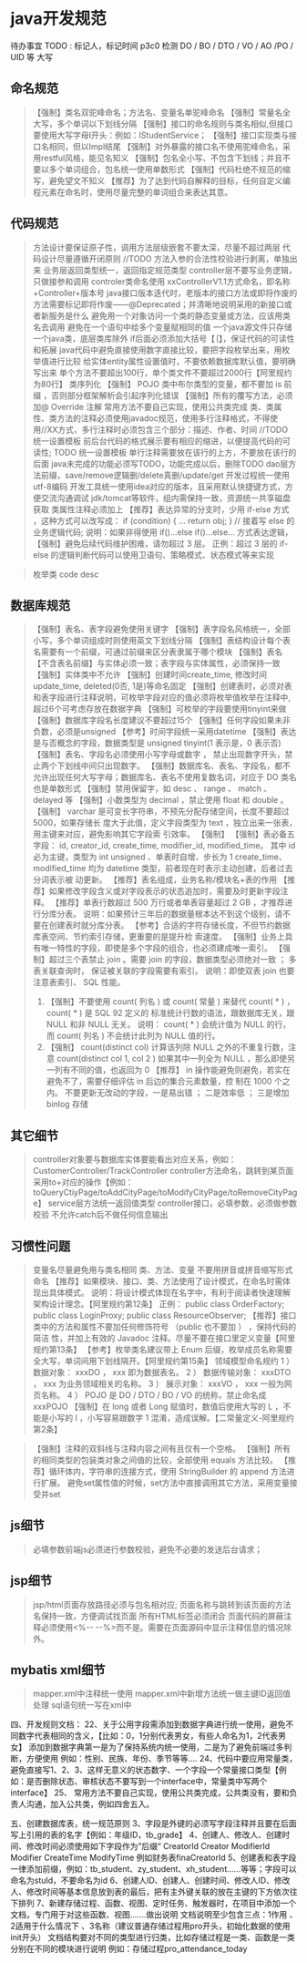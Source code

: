 # java开发规范
待办事宜 TODO :  标记人，标记时间
p3c0 检测
DO /  BO  /  DTO /  VO /  AO /PO / UID 等 大写

## 命名规范
> 【强制】类名双驼峰命名；方法名、变量名单驼峰命名 
> 【强制】常量名全大写，多个单词以下划线分隔
> 【强制】接口的命名规则与类名相似,但接口要使用大写字母I开头：例如：IStudentService；
> 【强制】接口实现类与接口名相同，但以Impl结尾
> 【强制】对外暴露的接口名不使用驼峰命名，采用restful风格，能见名知义
> 【强制】包名全小写、不包含下划线；并且不要以多个单词组合，包名统一使用单数形式
> 【强制】代码杜绝不规范的缩写，避免望文不知义
> 【推荐】为了达到代码自解释的目标，任何自定义编程元素在命名时，使用尽量完整的单词组合来表达其意。

## 代码规范
> 方法设计要保证原子性，调用方法层级嵌套不要太深，尽量不超过两层
> 代码设计尽量遵循开闭原则   //TODO 
> 方法入参的合法性校验进行剥离，单独出来
> 业务层返回类型统一，返回指定规范类型
> controller层不要写业务逻辑，只做接参和调用
> controler类命名使用 xxControllerV1.1方式命名，即名称+Controller+版本号
> java接口版本迭代时，老版本的接口方法或即将作废的方法需要标记即将作废——@Deprecated；并清晰地说明采用的新接口或者新服务是什么
> 避免用一个对象访问一个类的静态变量或方法，应该用类名去调用
> 避免在一个语句中给多个变量赋相同的值
> 一个java源文件只存储一个java类，底层类库除外
> if后面必须添加大括号【｛】，保证代码的可读性和拓展
> java代码中避免直接使用数字直接比较，要把字段枚举出来，用枚举值进行比较
> 给实体entity属性设置值时，不要依赖数据库默认值，要明确写出来
> 单个方法不要超出100行，单个类文件不要超过2000行【阿里规约为80行】
> 类序列化
>【强制】 POJO 类中布尔类型的变量，都不要加 is 前缀 ，否则部分框架解析会引起序列化错误
>【强制】所有的覆写方法，必须加@ Override 注解
> 常用方法不要自己实现，使用公共类完成
> 类、类属性、类方法的注释必须使用javadoc规范，使用多行注释格式，不得使用//XX方式，多行注释时必须包含三个部分：描述、作者、时间 //TODO 统一设置模板
> 前后台代码的格式展示要有相应的缩进，以便提高代码的可读性; TODO 统一设置模板
> 单行注释需要放在该行的上方，不要放在该行的后面
> java未完成的功能必须写TODO，功能完成以后，删除TODO
> dao层方法前缀，save/remove逻辑删/delete真删/update/get
> 开发过程统一使用utf-8编码
> 开发工具统一使用idea对应的版本，且采用默认快捷键方式，方便交流沟通调试
> jdk/tomcat等软件，组内需保持一致，资源统一共享磁盘获取
> 类属性注释必须加上
>【推荐】表达异常的分支时，少用 if-else 方式 ，这种方式可以改写成：
    if (condition) {
        ...
        return obj;
    }
// 接着写 else 的业务逻辑代码; 说明：如果非得使用 if()...else if()...else... 方式表达逻辑，
【强制】避免后续代码维护困难，请勿超过 3 层。
正例：超过 3 层的 if-else 的逻辑判断代码可以使用卫语句、策略模式、状态模式等来实现




>枚举类  code  desc
## 数据库规范
> 【强制】表名、表字段避免使用关键字
> 【强制】表字段名风格统一，全部小写，多个单词组成时则使用英文下划线分隔
> 【强制】表结构设计每个表名需要有一个前缀，可通过前缀来区分表隶属于哪个模块
> 【强制】表名【不含表名前缀】与实体必须一致；表字段与实体属性，必须保持一致
> 【强制】实体类中不允许
> 【强制】创建时间create_time, 修改时间update_time, deleted(0否, 1是)等命名固定
> 【强制】创建表时，必须对表和表字段进行注释说明，可枚举字段对应的值必须将枚举值枚举在注释中,超过6个可考虑存放在数据字典
> 【强制】可枚举的字段要使用tinyint来做
> 【强制】数据库字段名长度建议不要超过15个
> 【强制】任何字段如果未非负数，必须是unsigned
> 【参考】时间字段统一采用datetime
> 【强制】表达是与否概念的字段，数据类型是 unsigned tinyint(1 表示是，0 表示否)
> 【强制】表名、字段名必须使用小写字母或数字 ， 禁止出现数字开头，禁止两个下划线中间只出现数字。
> 【强制】数据库名、表名、字段名，都不允许出现任何大写字母；数据库名、表名不使用复数名词，对应于 DO 类名也是单数形式
> 【强制】禁用保留字，如 desc 、 range 、 match 、 delayed 等
> 【强制】小数类型为 decimal ，禁止使用 float 和 double 。
> 【强制】 varchar 是可变长字符串，不预先分配存储空间，长度不要超过 5000，如果存储长
  度大于此值，定义字段类型为 text ，独立出来一张表，用主键来对应，避免影响其它字段索
  引效率。
> 【强制】
> 【强制】表必备五字段： id, creator_id, create_time, modifier_id, modified_time。
         其中 id 必为主键，类型为 int unsigned 、单表时自增、步长为 1
         create_time、modified_time 均为 datetime 类型，前者现在时表示主动创建，后者过去分词表示被
           动更新。
> 【推荐】表名组成，业务名称/模块名+表的作用
> 【推荐】如果修改字段含义或对字段表示的状态追加时，需要及时更新字段注释。
> 【推荐】单表行数超过 500 万行或者单表容量超过 2 GB ，才推荐进行分库分表。
  说明：如果预计三年后的数据量根本达不到这个级别，请不要在创建表时就分库分表。
> 【参考】合适的字符存储长度，不但节约数据库表空间、节约索引存储，更重要的是提升检
  索速度。
> 【强制】业务上具有唯一特性的字段，即使是多个字段的组合，也必须建成唯一索引。
> 【强制】超过三个表禁止 join 。需要 join 的字段，数据类型必须绝对一致 ； 多表关联查询时，
  保证被关联的字段需要有索引。
  说明：即使双表 join 也要注意表索引、 SQL 性能。
> 1. 【强制】不要使用 count( 列名 ) 或 count( 常量 ) 来替代 count( * ) ， count( * ) 是 SQL 92 定义的
  标准统计行数的语法，跟数据库无关，跟 NULL 和非 NULL 无关。
  说明： count( * ) 会统计值为 NULL 的行，而 count( 列名 ) 不会统计此列为 NULL 值的行。
> 2. 【强制】 count(distinct col) 计算该列除 NULL 之外的不重复行数，注意  count(distinct
  col 1,  col 2 ) 如果其中一列全为 NULL ，那么即使另一列有不同的值，也返回为 0
> 【推荐】 in 操作能避免则避免，若实在避免不了，需要仔细评估 in 后边的集合元素数量，控
  制在 1000 个之内。
> 不要更新无改动的字段，一是易出错 ； 二是效率低 ； 三是增加 binlog 存储
  
  
## 其它细节
> controller对象要与数据库实体要能看出对应关系，例如：CustomerController/TrackController
> controller方法命名，跳转到某页面采用to+对应的操作【例如：toQueryCtiyPage/toAddCityPage/toModifyCityPage/toRemoveCityPage】
> service层方法统一返回值类型
> controller接口，必填参数，必须做参数校验
> 不允许catch后不做任何信息输出

## 习惯性问题
> 变量名尽量避免用与类名相同
> 类、方法、变量 不要用拼音或拼音缩写形式命名
> 【推荐】如果模块、接口、类、方法使用了设计模式，在命名时需体现出具体模式。
说明：将设计模式体现在名字中，有利于阅读者快速理解架构设计理念。【阿里规约第12条】
正例： public class OrderFactory;
public class LoginProxy;
public class ResourceObserver;
> 【推荐】接口类中的方法和属性不要加任何修饰符号 （public 也不要加 ） ，保持代码的简洁
性，并加上有效的 Javadoc 注释。尽量不要在接口里定义变量【阿里规约第13条】
> 【参考】枚举类名建议带上 Enum 后缀，枚举成员名称需要全大写，单词间用下划线隔开。【阿里规约第15条】
领域模型命名规约
1 ） 数据对象： xxxDO ， xxx 即为数据表名。
2 ） 数据传输对象： xxxDTO ， xxx 为业务领域相关的名称。
3 ） 展示对象： xxxVO ， xxx 一般为网页名称。
4 ） POJO 是 DO / DTO / BO / VO 的统称，禁止命名成 xxxPOJO 
> 【强制】在 long 或者 Long 赋值时，数值后使用大写的 L ，不能是小写的 l ，小写容易跟数字
1 混淆，造成误解。【二常量定义-阿里规约第2条】

> 【强制】注释的双斜线与注释内容之间有且仅有一个空格。
> 【强制】所有的相同类型的包装类对象之间值的比较，全部使用 equals 方法比较。
> 【推荐】循环体内，字符串的连接方式，使用 StringBuilder 的 append 方法进行扩展。
避免set属性值的时候，set方法中直接调用其它方法，采用变量接受并set
## js细节
> 必填参数前端js必须进行参数校验，避免不必要的发送后台请求；

## jsp细节
> jsp/html页面存放路径必须与包名相对应; 页面名称与跳转到该页面的方法名保持一致，方便调试找页面
> 所有HTML标签必须闭合
> 页面代码的屏蔽注释必须使用<%-- --%>而不是<!-- -->。需要在页面源码中显示注释信息的情况除外。

## mybatis xml细节
> mapper.xml中注释统一使用<!-- -->
> mapper.xml中新增方法统一做主键ID返回值处理
> sql语句统一写在xml中

四、开发规则文档：
    22、关于公用字段需添加到数据字典进行统一使用，避免不同数字代表相同的含义，【比如：0，1分别代表男女，有些人命名为1，2代表男女】
            添加到数据字典第一是为了保持系统内统一使用，二是为了避免前端过多判断，方便使用
            例如：性别、民族、年份、季节等等....
    24、代码中要应用常量类，避免直接写1、2、3、这样无意义的状态数字、一个字段一个常量接口类型【例如：是否删除状态、审核状态不要写到一个interface中，常量类中写两个interface】
    25、 常用方法不要自己实现，使用公共类完成，公共类没有，要和负责人沟通，加入公共类，例如四舍五入。
    
    
五、创建数据库表，统一规范原则
    3、字段是外键的必须写字段注释并且要在后面写上引用的表的名字【例如：年级ID，tb_grade】
    4、创建人、修改人、创建时间、修改时间必须使用如下字段作为”后缀“
            CreatorId
            Creator
            ModifierId
            Modifier
            CreateTime
            ModifyTime
            例如财务表finaCreatorId
    5、创建表和表字段一律添加前缀，例如：tb_student、zy_student、xh_student......等等；字段可以命名为stuId，不要命名为id
    6、创建人ID、创建人、创建时间、修改人ID、修改人、修改时间等基本信息放到表的最后，把有主外键关联的放在主键的下方依次往下排列
    7、新建存储过程、函数、视图、定时任务、触发器时，在项目中添加一个文档，专门用于对这些函数、视图.......做出说明
         文档说明至少包含三点：1作用 、2适用于什么情况下 、3名称（建议普通存储过程用pro开头，初始化数据的使用init开头）
         文档结构要对不同的类型进行归类，比如存储过程是一类、函数是一类分别在不同的模块进行说明
         例如：存储过程pro_attendance_today